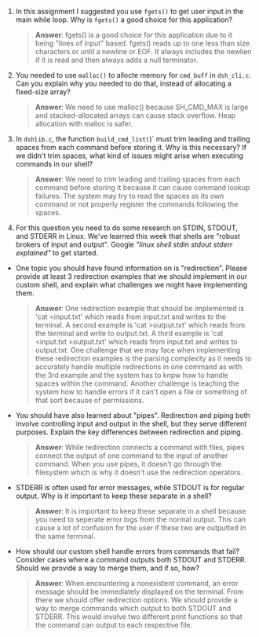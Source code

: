 1. In this assignment I suggested you use `fgets()` to get user input in the main while loop. Why is `fgets()` a good choice for this application?

    > **Answer**:  fgets() is a good choice for this application due to it being "lines of input" based. fgets() reads up to one less than size characters or until a newline or EOF. It always includes the newlien if it is read and then always adds a null terminator.

2. You needed to use `malloc()` to allocte memory for `cmd_buff` in `dsh_cli.c`. Can you explain why you needed to do that, instead of allocating a fixed-size array?

    > **Answer**:  We need to use malloc() because SH_CMD_MAX is large and stacked-allocated arrays can cause stack overflow. Heap allocation with malloc is safer.


3. In `dshlib.c`, the function `build_cmd_list(`)` must trim leading and trailing spaces from each command before storing it. Why is this necessary? If we didn't trim spaces, what kind of issues might arise when executing commands in our shell?

    > **Answer**:  We need to trim leading and trailing spaces from each command before storing it because it can cause command lookup failures. The system may try to read the spaces as its own command or not properly register the commands following the spaces.

4. For this question you need to do some research on STDIN, STDOUT, and STDERR in Linux. We've learned this week that shells are "robust brokers of input and output". Google _"linux shell stdin stdout stderr explained"_ to get started.

- One topic you should have found information on is "redirection". Please provide at least 3 redirection examples that we should implement in our custom shell, and explain what challenges we might have implementing them.

    > **Answer**: One redirection example that should be implemented is 'cat <input.txt' which reads from input.txt and writes to the terminal. A second example is 'cat    >output.txt' which reads from the terminal and write to output.txt. A third example is 'cat <input.txt >output.txt' which reads from input.txt and writes to output.txt. One challenge that we may face when implementing these redirection examples is the parsing complexity as it needs to accurately handle multiple redirections in one command as with the 3rd example and the system has to knpw how to handle spaces within the command. Another challenge is teaching the system how to handle errors if it can't open a file or something of that sort because of permissions. 


- You should have also learned about "pipes". Redirection and piping both involve controlling input and output in the shell, but they serve different purposes. Explain the key differences between redirection and piping.

    > **Answer**:  While redirection connects a command with files, pipes connect the output of one command to the input of another command. When you use pipes, it doesn't go through the filesystem which is why it doesn't use the redirection operators.

- STDERR is often used for error messages, while STDOUT is for regular output. Why is it important to keep these separate in a shell?

    > **Answer**:  It is important to keep these separate in a shell because you need to seperate error logs from the normal output. This can cause a lot of confusion for the user if these two are outputted in the same terminal. 

- How should our custom shell handle errors from commands that fail? Consider cases where a command outputs both STDOUT and STDERR. Should we provide a way to merge them, and if so, how?

    > **Answer**:  When encountering a nonexistent command, an error message should be immediately displayed on the terminal. From there we should offer redirection options. We should provide a way to merge commands which output to both STDOUT and STDERR. This would involve two different print functions so that the command can output to each respective file.
